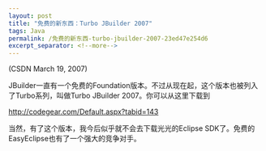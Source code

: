 ```yaml
---
layout: post
title: "免费的新东西：Turbo JBuilder 2007"
tags: Java
permalink: /免费的新东西-turbo-jbuilder-2007-23ed47e254d6
excerpt_separator: <!--more-->
---
```

(CSDN March 19, 2007)

JBuilder一直有一个免费的Foundation版本。不过从现在起，这个版本也被列入了Turbo系列，叫做Turbo JBuilder 2007。你可以从这里下载到

http://codegear.com/Default.aspx?tabid=143

当然，有了这个版本，我今后似乎就不会去下载光光的Eclipse SDK了。免费的EasyEclipse也有了一个强大的竞争对手。
<!--more-->